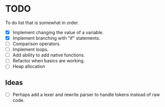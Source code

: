 # TODO

To do list that is somewhat in order.

- [x] Implement changing the value of a variable.
- [x] Implement branching with "if" statements.
- [ ] Comparison operators.
- [ ] Implement loops.
- [ ] Add ability to add native functions.
- [ ] Refactor when basics are working.
- [ ] Heap allocation

## Ideas

- [ ] Perhaps add a lexer and rewrite parser to handle tokens instead of raw code.
